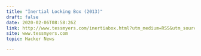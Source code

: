 ```yaml
---
title: "Inertial Locking Box (2013)"
draft: false
date: 2020-02-06T08:58:26Z
link: http://www.tessmyers.com/inertiabox.html?utm_medium=RSS&utm_source=hune
site: www.tessmyers.com
topic: Hacker News  

---
```

